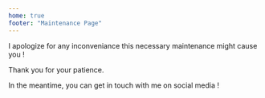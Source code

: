 ```yaml
---
home: true
footer: "Maintenance Page"
---
```


I apologize for any inconveniance this necessary maintenance might cause you !

Thank you for your patience.

In the meantime, you can get in touch with me on social media !